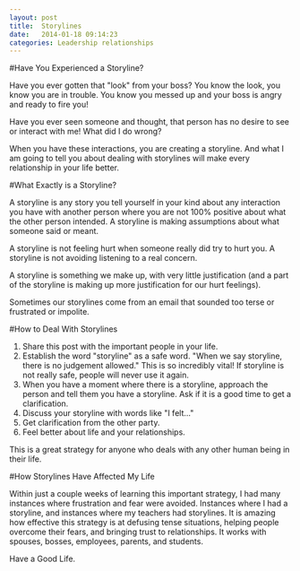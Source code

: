 ```yaml
---
layout: post
title:  Storylines
date:   2014-01-18 09:14:23
categories: Leadership relationships
---
```

#Have You Experienced a Storyline?

Have you ever gotten that "look" from your boss? You know the look, you know you are in trouble. You know you messed up and your boss is angry and ready to fire you! 

Have you ever seen someone and thought, that person has no desire to see or interact with me! What did I do wrong? 

When you have these interactions, you are creating a storyline. And what I am going to tell you about dealing with storylines will make every relationship in your life better. 

#What Exactly is a Storyline?

A storyline is any story you tell yourself in your kind about any interaction you have with another person where you are not 100% positive about what the other person intended. A storyline is making assumptions about what someone said or meant. 

A storyline is not feeling hurt when someone really did try to hurt you. A storyline is not avoiding listening to a real concern. 

A storyline is something we make up, with very little justification (and a part of the storyline is making up more justification for our hurt feelings). 

Sometimes our storylines come from an email that sounded too terse or frustrated or impolite. 

#How to Deal With Storylines

1. Share this post with the important people in your life. 
2. Establish the word "storyline" as a safe word. "When we say storyline, there is no judgement allowed." This is so incredibly vital! If storyline is not really safe, people will never use it again.
3. When you have a moment where there is a storyline, approach the person and tell them you have a storyline. Ask if it is a good time to get a clarification. 
4. Discuss your storyline with words like "I felt..."
5. Get clarification from the other party.
6. Feel better about life and your relationships.

This is a great strategy for anyone who deals with any other human being in their life. 

#How Storylines Have Affected My Life

Within just a couple weeks of learning this important strategy, I had many instances where frustration and fear were avoided. Instances where I had a storyline, and instances where my teachers had storylines. It is amazing how effective this strategy is at defusing tense situations, helping people overcome their fears, and bringing trust to relationships. It works with spouses, bosses, employees, parents, and students. 

Have a Good Life.